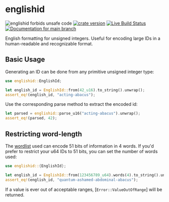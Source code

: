 # englishid

![englishid forbids unsafe code](https://img.shields.io/badge/unsafe-forbid-success)
[![crate version](https://img.shields.io/crates/v/englishid.svg)](https://crates.io/crates/englishid)
[![Live Build Status](https://img.shields.io/github/workflow/status/khonsulabs/englishid/Tests/main)](https://github.com/khonsulabs/englishid/actions?query=workflow:Tests)
[![Documentation for `main` branch](https://img.shields.io/badge/docs-main-informational)](https://englishid.dev/main/englishid/)

English formatting for unsigned integers. Useful for encoding large IDs in a
human-readable and recognizable format.

## Basic Usage

Generating an ID can be done from any primitive unsigned integer type:

```rust
use englishid::EnglishId;

let english_id = EnglishId::from(42_u16).to_string().unwrap();
assert_eq!(english_id, "acting-abacus");
```

Use the corresponding parse method to extract the encoded id:

```rust
let parsed = englishid::parse_u16("acting-abacus").unwrap();
assert_eq!(parsed, 42);
```

## Restricting word-length

The [wordlist](EFF_WORD_LIST) used can encode 51 bits of information in 4
words. If you'd prefer to restrict your u64 IDs to 51 bits, you can set the
number of words used:

```rust
use englishid::{EnglishId};

let english_id = EnglishId::from(123456789_u64).words(4).to_string().unwrap();
assert_eq!(english_id, "quantum-ashamed-abdominal-abacus");
```

If a value is ever out of acceptable ranges, [`Error::ValueOutOfRange`] will
be returned.